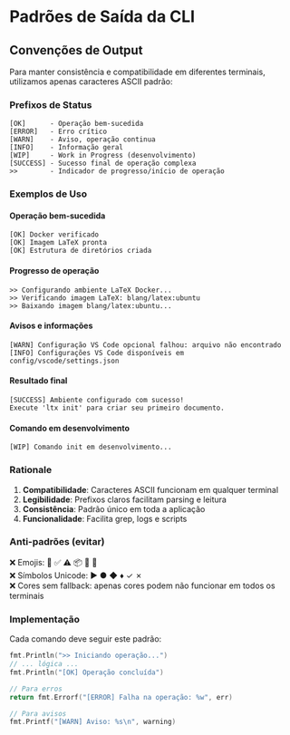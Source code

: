 # Padrões de Saída da CLI

## Convenções de Output

Para manter consistência e compatibilidade em diferentes terminais, utilizamos apenas caracteres ASCII padrão:

### Prefixos de Status
```
[OK]      - Operação bem-sucedida
[ERROR]   - Erro crítico
[WARN]    - Aviso, operação continua
[INFO]    - Informação geral
[WIP]     - Work in Progress (desenvolvimento)
[SUCCESS] - Sucesso final de operação complexa
>>        - Indicador de progresso/início de operação
```

### Exemplos de Uso

#### Operação bem-sucedida
```
[OK] Docker verificado
[OK] Imagem LaTeX pronta
[OK] Estrutura de diretórios criada
```

#### Progresso de operação
```
>> Configurando ambiente LaTeX Docker...
>> Verificando imagem LaTeX: blang/latex:ubuntu
>> Baixando imagem blang/latex:ubuntu...
```

#### Avisos e informações
```
[WARN] Configuração VS Code opcional falhou: arquivo não encontrado
[INFO] Configurações VS Code disponíveis em config/vscode/settings.json
```

#### Resultado final
```
[SUCCESS] Ambiente configurado com sucesso!
Execute 'ltx init' para criar seu primeiro documento.
```

#### Comando em desenvolvimento
```
[WIP] Comando init em desenvolvimento...
```

### Rationale

1. **Compatibilidade**: Caracteres ASCII funcionam em qualquer terminal
2. **Legibilidade**: Prefixos claros facilitam parsing e leitura
3. **Consistência**: Padrão único em toda a aplicação
4. **Funcionalidade**: Facilita grep, logs e scripts

### Anti-padrões (evitar)

❌ Emojis: 🔧 ✅ ⚠️ 📦 🚧 🎉  
❌ Símbolos Unicode: ▶ ● ◆ ♦ ✓ ✗  
❌ Cores sem fallback: apenas cores podem não funcionar em todos os terminais  

### Implementação

Cada comando deve seguir este padrão:

```go
fmt.Println(">> Iniciando operação...")
// ... lógica ...
fmt.Println("[OK] Operação concluída")

// Para erros
return fmt.Errorf("[ERROR] Falha na operação: %w", err)

// Para avisos
fmt.Printf("[WARN] Aviso: %s\n", warning)
```
